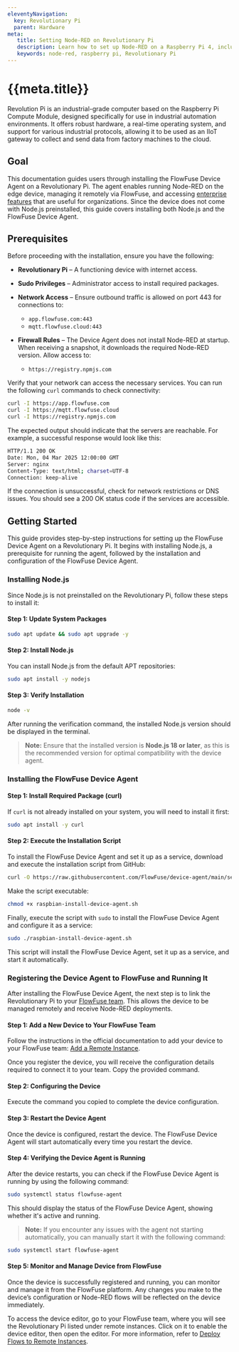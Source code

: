 ```yaml
---
eleventyNavigation:
  key: Revolutionary Pi
  parent: Hardware
meta:
   title: Setting Node-RED on Revolutionary Pi
   description: Learn how to set up Node-RED on a Raspberry Pi 4, including installation, configuration, and integration with sensors and actuators.
   keywords: node-red, raspberry pi, Revolutionary Pi
---
```


# {{meta.title}}

Revolution Pi is an industrial-grade computer based on the Raspberry Pi Compute Module, designed specifically for use in industrial automation environments. It offers robust hardware, a real-time operating system, and support for various industrial protocols, allowing it to be used as an IIoT gateway to collect and send data from factory machines to the cloud.

## Goal

This documentation guides users through installing the FlowFuse Device Agent on a Revolutionary Pi. The agent enables running Node-RED on the edge device, managing it remotely via FlowFuse, and accessing [enterprise features](/product/features/) that are useful for organizations. Since the device does not come with Node.js preinstalled, this guide covers installing both Node.js and the FlowFuse Device Agent.

## Prerequisites

Before proceeding with the installation, ensure you have the following:

- **Revolutionary Pi** – A functioning device with internet access.
- **Sudo Privileges** – Administrator access to install required packages.
- **Network Access** – Ensure outbound traffic is allowed on port 443 for connections to:

  - `app.flowfuse.com:443`
  - `mqtt.flowfuse.cloud:443`

- **Firewall Rules** – The Device Agent does not install Node-RED at startup. When receiving a snapshot, it downloads the required Node-RED version. Allow access to:

  - `https://registry.npmjs.com`

Verify that your network can access the necessary services. You can run the following `curl` commands to check connectivity:

  ```bash
  curl -I https://app.flowfuse.com
  curl -I https://mqtt.flowfuse.cloud
  curl -I https://registry.npmjs.com
```

The expected output should indicate that the servers are reachable. For example, a successful response would look like this:

```bash
HTTP/1.1 200 OK
Date: Mon, 04 Mar 2025 12:00:00 GMT
Server: nginx
Content-Type: text/html; charset=UTF-8
Connection: keep-alive
```

If the connection is unsuccessful, check for network restrictions or DNS issues. You should see a 200 OK status code if the services are accessible.

## Getting Started

This guide provides step-by-step instructions for setting up the FlowFuse Device Agent on a Revolutionary Pi. It begins with installing Node.js, a prerequisite for running the agent, followed by the installation and configuration of the FlowFuse Device Agent.

### Installing Node.js

Since Node.js is not preinstalled on the Revolutionary Pi, follow these steps to install it:

#### Step 1: Update System Packages

```bash
sudo apt update && sudo apt upgrade -y
```

#### Step 2: Install Node.js

You can install Node.js from the default APT repositories:

```bash
sudo apt install -y nodejs
```

#### Step 3: Verify Installation

```bash
node -v
```

After running the verification command, the installed Node.js version should be displayed in the terminal.

> **Note:** Ensure that the installed version is **Node.js 18 or later**, as this is the recommended version for optimal compatibility with the device agent.

### Installing the FlowFuse Device Agent

#### Step 1: Install Required Package (curl)

If `curl` is not already installed on your system, you will need to install it first:

```bash
sudo apt install -y curl
```

#### Step 2: Execute the Installation Script

To install the FlowFuse Device Agent and set it up as a service, download and execute the installation script from GitHub:

```bash
curl -O https://raw.githubusercontent.com/FlowFuse/device-agent/main/service/raspbian-install-device-agent.sh
```

Make the script executable:

```bash
chmod +x raspbian-install-device-agent.sh
```

Finally, execute the script with `sudo` to install the FlowFuse Device Agent and configure it as a service:

```bash
sudo ./raspbian-install-device-agent.sh
```

This script will install the FlowFuse Device Agent, set it up as a service, and start it automatically.

### Registering the Device Agent to FlowFuse and Running It

After installing the FlowFuse Device Agent, the next step is to link the Revolutionary Pi to your [FlowFuse team](/docs/user/team/). This allows the device to be managed remotely and receive Node-RED deployments.

#### Step 1: Add a New Device to Your FlowFuse Team

Follow the instructions in the official documentation to add your device to your FlowFuse team: [Add a Remote Instance](/docs/device-agent/register/#add-remote-instance).

Once you register the device, you will receive the configuration details required to connect it to your team. Copy the provided command.

#### Step 2: Configuring the Device

Execute the command you copied to complete the device configuration.

#### Step 3: Restart the Device Agent

Once the device is configured, restart the device. The FlowFuse Device Agent will start automatically every time you restart the device.

#### Step 4: Verifying the Device Agent is Running

After the device restarts, you can check if the FlowFuse Device Agent is running by using the following command:

```bash
sudo systemctl status flowfuse-agent
```

This should display the status of the FlowFuse Device Agent, showing whether it's active and running.

> **Note:** If you encounter any issues with the agent not starting automatically, you can manually start it with the following command:

```bash
sudo systemctl start flowfuse-agent
```

#### Step 5: Monitor and Manage Device from FlowFuse

Once the device is successfully registered and running, you can monitor and manage it from the FlowFuse platform. Any changes you make to the device’s configuration or Node-RED flows will be reflected on the device immediately.

To access the device editor, go to your FlowFuse team, where you will see the Revolutionary Pi listed under remote instances. Click on it to enable the device editor, then open the editor. For more information, refer to [Deploy Flows to Remote Instances](https://flowfuse.com/docs/device-agent/quickstart/#deploy-flows-to-remote-instances).
